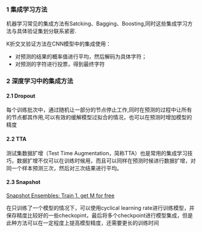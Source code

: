 ### 1 集成学习方法

机器学习常见的集成方法有Satcking、Bagging、Boosting,同时这些集成学习方法与具体验证集划分联系紧密.

K折交叉验证方法在CNN模型中的集成使用：

- 对预测的结果的概率值进行平均，然后解码为具体字符；     
- 对预测的字符进行投票，得到最终字符

### 2 深度学习中的集成方法

#### 2.1 Dropout

每个训练批次中，通过随机让一部分的节点停止工作,同时在预测的过程中让所有的节点都其作用,可以有效的缓解模型过拟合的情况，也可以在预测时增加模型的精度

#### 2.2 TTA 

测试集数据扩增（Test Time Augmentation，简称TTA）也是常用的集成学习技巧，数据扩增不仅可以在训练时候用，而且可以同样在预测时候进行数据扩增，对同一个样本预测三次，然后对三次结果进行平均。     

#### 2.3 Snapshot

[Snapshot Ensembles: Train 1, get M for free](https://arxiv.org/pdf/1704.00109v1.pdf)

在只训练了一个模型的情况下，可以使用cyclical learning rate进行训练模型，并保存精度比较好的一些checkopint，最后将多个checkpoint进行模型集成，但是此种方法可以在一定程度上提高模型精度，还需要更长的训练时间